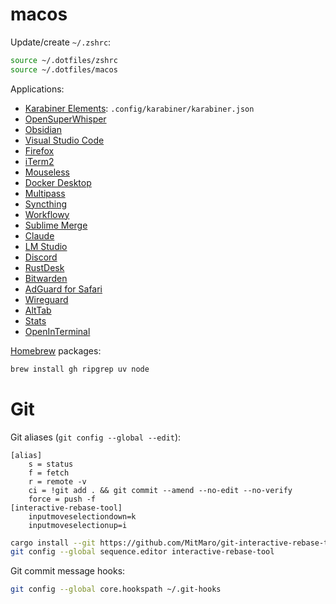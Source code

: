 # macos

Update/create `~/.zshrc`:

```sh
source ~/.dotfiles/zshrc
source ~/.dotfiles/macos
```

Applications:

- [Karabiner Elements](https://karabiner-elements.pqrs.org/): `.config/karabiner/karabiner.json`
- [OpenSuperWhisper](https://github.com/Starmel/OpenSuperWhisper)
- [Obsidian](https://obsidian.md/)
- [Visual Studio Code](https://code.visualstudio.com/)
- [Firefox](https://www.firefox.com/en-US/browsers/desktop/)
- [iTerm2](https://iterm2.com/)
- [Mouseless](https://mouseless.click/)
- [Docker Desktop](https://www.docker.com/products/docker-desktop/)
- [Multipass](https://canonical.com/multipass/install)
- [Syncthing](https://github.com/syncthing/syncthing-macos/releases)
- [Workflowy](https://workflowy.com/download/)
- [Sublime Merge](https://www.sublimemerge.com/)
- [Claude](https://claude.ai/download)
- [LM Studio](https://lmstudio.ai/)
- [Discord](https://discord.com/download)
- [RustDesk](https://rustdesk.com/)
- [Bitwarden](https://apps.apple.com/pl/app/bitwarden/id1352778147?mt=12)
- [AdGuard for Safari](https://apps.apple.com/pl/app/adguard-for-safari/id1440147259?mt=12)
- [Wireguard](https://apps.apple.com/pl/app/wireguard/id1451685025?mt=12)
- [AltTab](https://alt-tab-macos.netlify.app/)
- [Stats](https://github.com/exelban/stats)
- [OpenInTerminal](https://github.com/Ji4n1ng/OpenInTerminal)

[Homebrew](https://brew.sh/) packages:

```sh
brew install gh ripgrep uv node
```

# Git

Git aliases (`git config --global --edit`):

```
[alias]
    s = status
    f = fetch
    r = remote -v
    ci = !git add . && git commit --amend --no-edit --no-verify
    force = push -f
[interactive-rebase-tool]
    inputmoveselectiondown=k
    inputmoveselectionup=i
```

```sh
cargo install --git https://github.com/MitMaro/git-interactive-rebase-tool
git config --global sequence.editor interactive-rebase-tool
```

Git commit message hooks:

```sh
git config --global core.hookspath ~/.git-hooks
```
